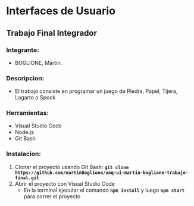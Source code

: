 # Interfaces de Usuario

## Trabajo Final Integrador

### Integrante:

- BOGLIONE, Martin.

### Descripcion:

- El trabajo consiste en programar un juego de Piedra, Papel, Tijera, Lagarto o Spock

### Herramientas:

- Visual Studio Code
- Node.js
- Git Bash

### Instalacion: 

1. Clonar el proyecto usando Git Bash: **`git clone https://github.com/martinBoglione/unq-ui-martin-boglione-trabajo-final.git`**
2. Abrir el proyecto con Visual Studio Code
    - En la terminal ejecutar el comando **`npm install`** y luego **`npm start`** para correr el proyecto


